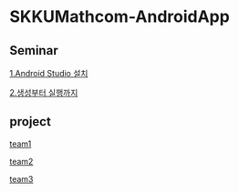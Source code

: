 # SKKUMathcom-AndroidApp

## Seminar

[1.Android Studio 설치](https://github.com/SKKUMathcom/2017Seminar/blob/master/Seminar/Android_AndroidStudio.md)

[2.생성부터 실행까지](https://github.com/SKKUMathcom/2017Seminar/blob/master/Seminar/FromCreatet_ToRun.md)


## project

[team1]()

[team2]()

[team3]()
